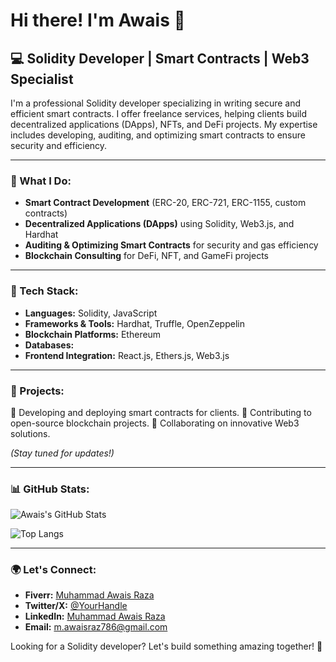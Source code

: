 # Hi there! I'm Awais 👋

## 💻 Solidity Developer | Smart Contracts | Web3 Specialist

I'm a professional Solidity developer specializing in writing secure and efficient smart contracts. I offer freelance services, helping clients build decentralized applications (DApps), NFTs, and DeFi projects. My expertise includes developing, auditing, and optimizing smart contracts to ensure security and efficiency.

---

### 🚀 What I Do:

- **Smart Contract Development** (ERC-20, ERC-721, ERC-1155, custom contracts)
- **Decentralized Applications (DApps)** using Solidity, Web3.js, and Hardhat
- **Auditing & Optimizing Smart Contracts** for security and gas efficiency
- **Blockchain Consulting** for DeFi, NFT, and GameFi projects

---

### 🔧 Tech Stack:

- **Languages:** Solidity, JavaScript
- **Frameworks & Tools:** Hardhat, Truffle, OpenZeppelin
- **Blockchain Platforms:** Ethereum
- **Databases:** 
- **Frontend Integration:** React.js, Ethers.js, Web3.js

---

### 📌 Projects:

🔹 Developing and deploying smart contracts for clients.
🔹 Contributing to open-source blockchain projects.
🔹 Collaborating on innovative Web3 solutions.

*(Stay tuned for updates!)*

---

### 📊 GitHub Stats:

![Awais's GitHub Stats](https://github-readme-stats.vercel.app/api?username=awaiseraz&show_icons=true&theme=dark)

![Top Langs](https://github-readme-stats.vercel.app/api/top-langs/?username=awaiseraz&layout=compact&theme=dark)






---

### 🌍 Let's Connect:

- **Fiverr:** [Muhammad Awais Raza](https://www.fiverr.com/m_awaisraza)
- **Twitter/X:** [@YourHandle](#)
- **LinkedIn:** [Muhammad Awais Raza](https://www.linkedin.com/in/muhammad-awais-raza-221812268/)
- **Email:** [m.awaisraz786@gmail.com](mailto\:your.email@example.com)

Looking for a Solidity developer? Let's build something amazing together! 🚀

